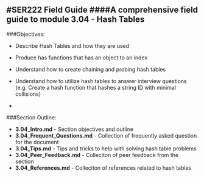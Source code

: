 #SER222 Field Guide
####A comprehensive field guide to module 3.04 - Hash Tables 
-
###Objectives:
- Describe Hash Tables and how they are used
- Produce has functions that has an object to an index
- Understand how to create chaining and probing hash tables
- Understand how to utilize hash tables to answer interview questions (e.g. Create a hash function that hashes a string ID with minimal collisions)

-
###Section Outline:
- **3.04_Intro.md** - Section objectives and outline
- **3.04\_Frequent_Questions.md** - Collection of frequently asked question for the document
- **3.04_Tips.md** - Tips and tricks to help with solving hash table problems
- **3.04\_Peer_Feedback.md** - Colleciton of peer feedback from the section
- **3.04_References.md** - Colleciton of references related to hash tables
